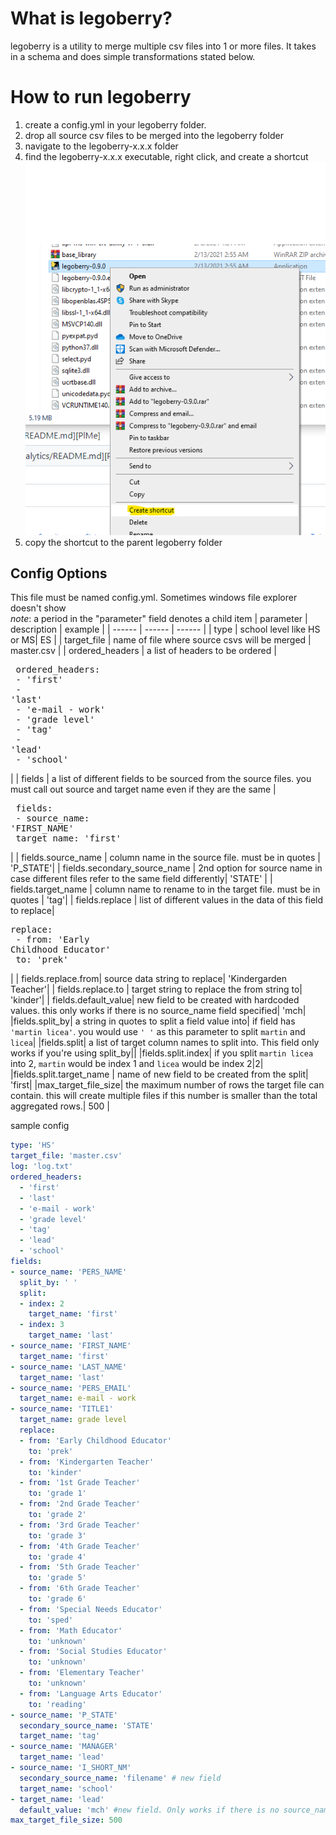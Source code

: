 # What is legoberry?

legoberry is a utility to merge multiple csv files into 1 or more files. It takes in a schema and does simple transformations stated below. 
# How to run legoberry
1. create a config.yml in your legoberry folder.
2. drop all source csv files to be merged into the legoberry folder
3. navigate to the legoberry-x.x.x folder
4. find the legoberry-x.x.x executable, right click, and create a shortcut
![image](./images/shortcut.png)
5. copy the shortcut to the parent legoberry folder


## Config Options
This file must be named config.yml. Sometimes windows file explorer doesn't show  
_note_: a period in the "parameter" field denotes a child item
| parameter | description | example |
| ------ | ------ | ------ |
| type | school level  like HS or MS| ES |
| target_file | name of file where source csvs will be merged | master.csv |
| ordered_headers | a list of headers to be ordered  |<pre> ordered_headers: </br>  - 'first'</br>  - 'last'</br>  - 'e-mail - work' </br>  - 'grade level'</br>  - 'tag'</br>  - 'lead'</br>  - 'school' </pre> |
| fields | a list of different fields to be sourced from the source files. you must call out source and target name even if they are the same |<pre> fields: </br>  - source_name: 'FIRST_NAME'</br>    target_name: 'first'</pre> |
| fields.source_name | column name in the source file. must be in quotes | 'P_STATE'|
| fields.secondary_source_name | 2nd option for source name in case different files refer to the same field differently| 'STATE' |
| fields.target_name | column name to rename to in the target file. must be in quotes | 'tag'|
| fields.replace | list of different values in the data of this field to replace| <pre>replace:</br>  - from: 'Early Childhood Educator'</br>    to: 'prek'</pre>|
| fields.replace.from| source data string to replace| 'Kindergarden Teacher'|
| fields.replace.to | target string to replace the from string to| 'kinder'|
| fields.default_value| new field to be created with hardcoded values. this only works if there is no source_name field specified| 'mch|
|fields.split_by| a string in quotes to split a field value into| if field has `'martin licea'`. you would use ` ' ' ` as this parameter to split `martin` and `licea`|
|fields.split| a list of target column names to split into. This field only works if you're using split_by||
|fields.split.index| if you split `martin licea` into 2, `martin` would be index 1 and `licea` would be index 2|2|
|fields.split.target_name | name of new field to be created from the split| 'first|
|max_target_file_size| the maximum number of rows the target file can contain. this will create multiple files if this number is smaller than the total aggregated rows.| 500 |


sample config 
```yaml
type: 'HS'
target_file: 'master.csv'
log: 'log.txt'
ordered_headers:
  - 'first'
  - 'last'
  - 'e-mail - work' 
  - 'grade level'
  - 'tag'
  - 'lead'
  - 'school'
fields: 
- source_name: 'PERS_NAME'
  split_by: ' '
  split:
  - index: 2
    target_name: 'first'
  - index: 3
    target_name: 'last'
- source_name: 'FIRST_NAME'
  target_name: 'first'
- source_name: 'LAST_NAME'
  target_name: 'last'
- source_name: 'PERS_EMAIL'
  target_name: e-mail - work
- source_name: 'TITLE1'
  target_name: grade level
  replace:
  - from: 'Early Childhood Educator'
    to: 'prek'
  - from: 'Kindergarten Teacher'
    to: 'kinder'
  - from: '1st Grade Teacher'
    to: 'grade 1'
  - from: '2nd Grade Teacher'
    to: 'grade 2'
  - from: '3rd Grade Teacher'
    to: 'grade 3'
  - from: '4th Grade Teacher'
    to: 'grade 4'
  - from: '5th Grade Teacher'
    to: 'grade 5'
  - from: '6th Grade Teacher'
    to: 'grade 6'
  - from: 'Special Needs Educator'
    to: 'sped'
  - from: 'Math Educator'
    to: 'unknown'
  - from: 'Social Studies Educator'
    to: 'unknown'
  - from: 'Elementary Teacher'
    to: 'unknown'
  - from: 'Language Arts Educator'
    to: 'reading'
- source_name: 'P_STATE'
  secondary_source_name: 'STATE'
  target_name: 'tag'
- source_name: 'MANAGER'
  target_name: 'lead'
- source_name: 'I_SHORT_NM'
  secondary_source_name: 'filename' # new field
  target_name: 'school'
- target_name: 'lead'
  default_value: 'mch' #new field. Only works if there is no source_name field.
max_target_file_size: 500
```
